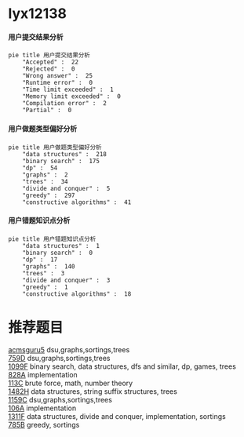 # lyx12138

<!-- tabs:start -->



#### **用户提交结果分析**

```mermaid
pie title 用户提交结果分析
    "Accepted" :  22
    "Rejected" :  0
    "Wrong answer" :  25
    "Runtime error" :  0
    "Time limit exceeded" :  1
    "Memory limit exceeded" :  0
    "Compilation error" :  2
    "Partial" :  0
```

#### **用户做题类型偏好分析**

```mermaid
pie title 用户做题类型偏好分析
    "data structures" :  218
    "binary search" :  175
    "dp" :  54
    "graphs" :  2
    "trees" :  34
    "divide and conquer" :  5
    "greedy" :  297
    "constructive algorithms" :  41
```
#### **用户错题知识点分析**

```mermaid
pie title 用户错题知识点分析
    "data structures" :  1
    "binary search" :  0
    "dp" :  17
    "graphs" :  140
    "trees" :  3
    "divide and conquer" :  3
    "greedy" :  1
    "constructive algorithms" :  18
```



<!-- tabs:end -->
# 推荐题目
[acmsguru5](https://codeforces.com/contest/acmsguru/problem/5)		dsu,graphs,sortings,trees		  
[759D](https://codeforces.com/contest/759/problem/D)		dsu,graphs,sortings,trees		  
[1099F](https://codeforces.com/contest/1099/problem/F)		binary search,
                        data structures,
                        dfs and similar,
                        dp,
                        games,
                        trees		  
[828A](https://codeforces.com/contest/828/problem/A)		implementation		  
[113C](https://codeforces.com/contest/113/problem/C)		brute force,
                        math,
                        number theory		  
[1482H](https://codeforces.com/contest/1482/problem/H)		data structures,
                        string suffix structures,
                        trees		  
[1159C](https://codeforces.com/contest/1159/problem/C)		dsu,graphs,sortings,trees		  
[106A](https://codeforces.com/contest/106/problem/A)		implementation		  
[1311F](https://codeforces.com/contest/1311/problem/F)		data structures,
                        divide and conquer,
                        implementation,
                        sortings		  
[785B](https://codeforces.com/contest/785/problem/B)		greedy,
                        sortings		  
